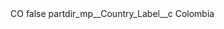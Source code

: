 <?xml version="1.0" encoding="UTF-8"?>
<CustomMetadata xmlns="http://soap.sforce.com/2006/04/metadata" xmlns:xsi="http://www.w3.org/2001/XMLSchema-instance" xmlns:xsd="http://www.w3.org/2001/XMLSchema">
    <label>CO</label>
    <protected>false</protected>
    <values>
        <field>partdir_mp__Country_Label__c</field>
        <value xsi:type="xsd:string">Colombia</value>
    </values>
</CustomMetadata>
